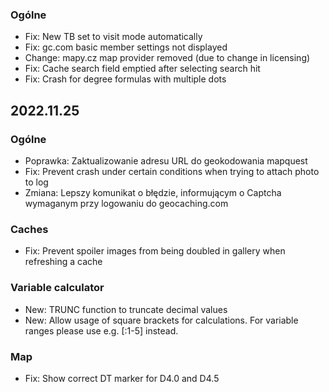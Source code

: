 
### Ogólne
- Fix: New TB set to visit mode automatically
- Fix: gc.com basic member settings not displayed
- Change: mapy.cz map provider removed (due to change in licensing)
- Fix: Cache search field emptied after selecting search hit
- Fix: Crash for degree formulas with multiple dots

## 2022.11.25

### Ogólne
- Poprawka: Zaktualizowanie adresu URL do geokodowania mapquest
- Fix: Prevent crash under certain conditions when trying to attach photo to log
- Zmiana: Lepszy komunikat o błędzie, informującym o Captcha wymaganym przy logowaniu do geocaching.com

### Caches
- Fix: Prevent spoiler images from being doubled in gallery when refreshing a cache

### Variable calculator
- New: TRUNC function to truncate decimal values
- New: Allow usage of square brackets for calculations. For variable ranges please use e.g. \[:1-5\] instead.

### Map
- Fix: Show correct DT marker for D4.0 and D4.5
